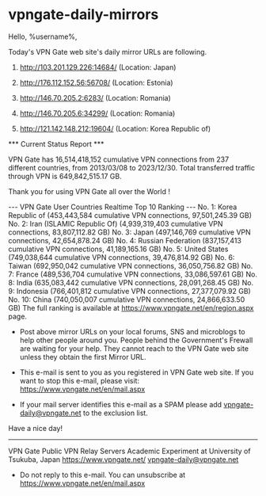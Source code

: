 # vpngate-daily-mirrors

Hello, %username%,

Today's VPN Gate web site's daily mirror URLs are following.

1. http://103.201.129.226:14684/
   (Location: Japan)

2. http://176.112.152.56:56708/
   (Location: Estonia)

3. http://146.70.205.2:6283/
   (Location: Romania)

4. http://146.70.205.6:34299/
   (Location: Romania)

5. http://121.142.148.212:19604/
   (Location: Korea Republic of)


*** Current Status Report ***

VPN Gate has 16,514,418,152 cumulative VPN connections from 237 different countries, from 2013/03/08 to 2023/12/30.
Total transferred traffic through VPN is 649,842,515.17 GB.

Thank you for using VPN Gate all over the World !


--- VPN Gate User Countries Realtime Top 10 Ranking ---
No. 1: Korea Republic of (453,443,584 cumulative VPN connections, 97,501,245.39 GB)
No. 2: Iran (ISLAMIC Republic Of) (4,939,319,403 cumulative VPN connections, 83,807,112.82 GB)
No. 3: Japan (497,146,769 cumulative VPN connections, 42,654,878.24 GB)
No. 4: Russian Federation (837,157,413 cumulative VPN connections, 41,189,165.16 GB)
No. 5: United States (749,038,644 cumulative VPN connections, 39,476,814.92 GB)
No. 6: Taiwan (692,950,042 cumulative VPN connections, 36,050,756.82 GB)
No. 7: France (489,536,704 cumulative VPN connections, 33,086,597.61 GB)
No. 8: India (635,083,442 cumulative VPN connections, 28,091,268.45 GB)
No. 9: Indonesia (766,401,812 cumulative VPN connections, 27,377,079.92 GB)
No. 10: China (740,050,007 cumulative VPN connections, 24,866,633.50 GB)
The full ranking is available at https://www.vpngate.net/en/region.aspx page.


* Post above mirror URLs on your local forums, SNS and microblogs
  to help other people around you.
  People behind the Government's Frewall are waiting for your help.
  They cannot reach to the VPN Gate web site
  unless they obtain the first Mirror URL.

* This e-mail is sent to you as you registered in VPN Gate web site.
  If you want to stop this e-mail, please visit:
  https://www.vpngate.net/en/mail.aspx

* If your mail server identifies this e-mail as a SPAM
  please add vpngate-daily@vpngate.net to the exclusion list.

Have a nice day!

------------------------------------------------------
VPN Gate Public VPN Relay Servers
Academic Experiment at University of Tsukuba, Japan
https://www.vpngate.net/
vpngate-daily@vpngate.net
* Do not reply to this e-mail.
  You can unsubscribe at https://www.vpngate.net/en/mail.aspx


